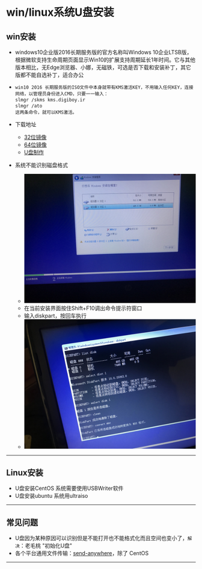 #   win/linux系统U盘安装

##  win安装
-   windows10企业版2016长期服务版的官方名称叫Windows 10企业LTSB版，根据微软支持生命周期页面显示Win10的扩展支持周期延长1年时间。它与其他版本相比，无Edge浏览器、小娜，无磁铁，可选是否下载和安装补丁，其它版都不能自选补丁，适合办公
-   ```
    win10 2016 长期服务版的ISO文件中本身就带有KMS激活KEY，不用输入任何KEY，连接网络，以管理员身份进入CMD，只要一一输入：
    slmgr /skms kms.digiboy.ir
    slmgr /ato
    这两条命令，就可以KMS激活。
    ```
-   下载地址
    -   [32位镜像](ed2k://|file|cn_windows_10_enterprise_2016_ltsb_x86_dvd_9057089.iso|2817034240|67C3865D03E765BDD4845BA2CB7649F8|/)
    -   [64位镜像](ed2k://|file|cn_windows_10_enterprise_2016_ltsb_x64_dvd_9060409.iso|3821895680|FF17FF2D5919E3A560151BBC11C399D1|/)
    -   [U盘制作](https://www.microsoft.com/zh-cn/software-download/windows10)  

-   系统不能识别磁盘格式
    -   ![IMG_1078.JPG](image/IMG_1078.JPG)
    -   在当前安装界面按住Shift+F10调出命令提示符窗口
    -   输入diskpart，按回车执行
    -   ![IMG_1079.JPG](image/IMG_1079.JPG)  

----

##  Linux安装
-   U盘安装CentOS 系统需要使用USBWriter软件
-   U盘安装ubuntu 系统用ultraiso

----


##  常见问题
-   U盘因为某种原因可以识别但是不能打开也不能格式化而且空间也变小了，`解决`：老毛桃 "初始化U盘"
-   各个平台通用文件传输：[send-anywhere](https://send-anywhere.com/)，除了 CentOS

----